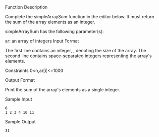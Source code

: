 Function Description

Complete the simpleArraySum function in the editor below. It must return the sum of the array elements as an integer.

simpleArraySum has the following parameter(s):

ar: an array of integers
Input Format

The first line contains an integer, , denoting the size of the array.
The second line contains  space-separated integers representing the array's elements.

Constraints
0<n,ar[i]<=1000

Output Format

Print the sum of the array's elements as a single integer.

Sample Input
````
6
1 2 3 4 10 11
````
Sample Output
````
31
````
